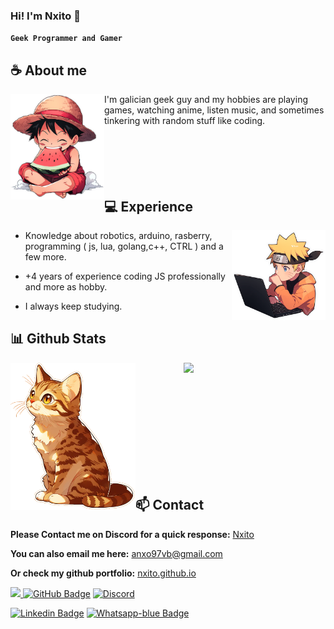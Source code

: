

### **Hi! I'm Nxito 🍟**
 
**`Geek Programmer and Gamer`** 
 
## **☕ About me**
 

<a href="https://github.com/Nxito"><img align="left" width="150" src="https://github.com/Nxito/Nxito/blob/main/monkey-d-luffy-eating-watermelon-sticker.png?raw=true"></a>I'm galician geek guy and my hobbies are playing games, watching anime, listen music, and sometimes tinkering with random stuff like coding.
<br><br>
 <br><br>
<br><br>

## **💻 Experience**
<a href="https://github.com/Nxito"><img align="right" width="150" src="https://github.com/Nxito/Nxito/blob/main/naruto-uzumaki-with-a-laptop-sticker.png?raw=true"></a>

- Knowledge about robotics, arduino, rasberry, programming ( js, lua, golang,c++, CTRL ) and a few more.

- +4 years of experience coding JS professionally and more as hobby.


- I always keep studying.
 
 

## **📊 Github Stats**
<!-- <div><a href="https://github.com/Nxito"><img width="100" src="https://cdn.discordapp.com/attachments/1077108830862839848/1107004077621125240/105017051_p13.png"></a><div> -->
<p>
  <!--<img width="50%" src="https://github-readme-stats.vercel.app/api?username=Nxito&show_icons=true&count_private=true&theme=react&hide_border=true&bg_color=0D1117"/>--> 
 <a href="https://github.com/Nxito"><img align="left" width="200" src="https://raw.githubusercontent.com/Nxito/Nxito/main/sitting-tabby-cat-sticker.webp" /></a>

<img width="45%" align="right" src="https://github-readme-stats.vercel.app/api/top-langs/?username=Nxito&show_icons=true&count_private=true&theme=react&hide_border=true&bg_color=0D1117&layout=compact&hide=NSIS"/>

</p>

<br><br>
<br><br>
<br><br>
<br><br>

<br><br>


## **📫 Contact**

**Please Contact me on Discord for a quick response:** [Nxito](https://discord.com/users/384025209499549722)

**You can also email me here:** anxo97vb@gmail.com

**Or check my github portfolio:** [nxito.github.io](https://nxito.github.io/)

<a href="https://github.com/Nxito/github-profile-views-counter"><img src="https://komarev.com/ghpvc/?username=Nxito"></a><a href="https://github.com/Nxito"> <img src="https://img.shields.io/github/followers/Nxito?label=Followers&style=social" alt="GitHub Badge"></a>
<a href="https://discord.com/users/350945523810959361"><img alt="Discord" src="https://img.shields.io/badge/Discord-7289DA?logo=discord&logoColor=white"/>

<a href="https://www.linkedin.com/in/anxo-vilar-beiras-59327b183/"><img src="https://img.shields.io/badge/Linkedin-blue?style=for-the-badge&logo=linkedin&logoColor=white" alt="Linkedin Badge"/></a>
<a href="https://api.whatsapp.com/send/?phone=644161447&text&type=phone_number&app_absent=0"><img src="https://img.shields.io/badge/Whatsapp-darkgreen?style=for-the-badge&logo=whatsapp-blue&logoColor=white" alt="Whatsapp-blue Badge"/></a>

